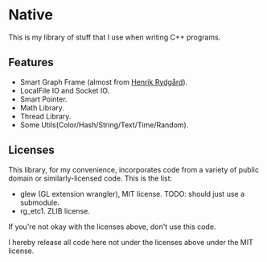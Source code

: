 Native
======

This is my library of stuff that I use when writing C++ programs.

Features
--------
* Smart Graph Frame (almost from [Henrik Rydgård](https://github.com/hrydgard)).
* LocalFile IO and Socket IO.
* Smart Pointer.
* Math Library.
* Thread Library.
* Some Utils(Color/Hash/String/Text/Time/Random).

Licenses
--------
This library, for my convenience, incorporates code from a variety of public domain or similarly-licensed code. This is the list:

* glew (GL extension wrangler), MIT license. TODO: should just use a submodule.
* rg_etc1. ZLIB license.

If you're not okay with the licenses above, don't use this code.

I hereby release all code here not under the licenses above under the MIT license.
